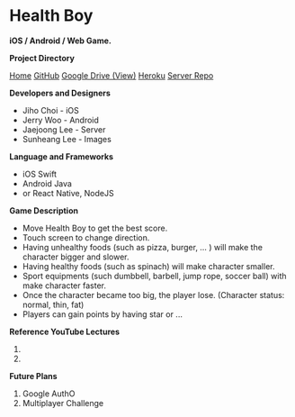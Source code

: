 # Health Boy

**iOS / Android / Web Game.**

**Project Directory**

[Home]()
[GitHub](https://github.com/JihoChoi/health-boy-game)
[Google Drive (View)](https://drive.google.com/open?id=1YA5ZVQW4UHu24x2BZSWBE-46cfwJPx8W6uF_X4wuytg)
[Heroku]()
[Server Repo](https://github.com/JaeLee18/HealthBoy)

**Developers and Designers**

- Jiho Choi - iOS
- Jerry Woo - Android
- Jaejoong Lee - Server
- Sunheang Lee - Images


**Language and Frameworks**

- iOS Swift
- Android Java
- or React Native, NodeJS


**Game Description**

- Move Health Boy to get the best score.
- Touch screen to change direction.
- Having unhealthy foods (such as pizza, burger, … ) will make the character bigger and slower.
- Having healthy foods (such as spinach) will make character smaller.
- Sport equipments (such dumbbell, barbell, jump rope, soccer ball) with make character faster.
- Once the character became too big, the player lose. (Character status: normal, thin, fat)
- Players can gain points by having star or ...


**Reference YouTube Lectures**

1.
2.


**Future Plans**

1. Google AuthO
2. Multiplayer Challenge
